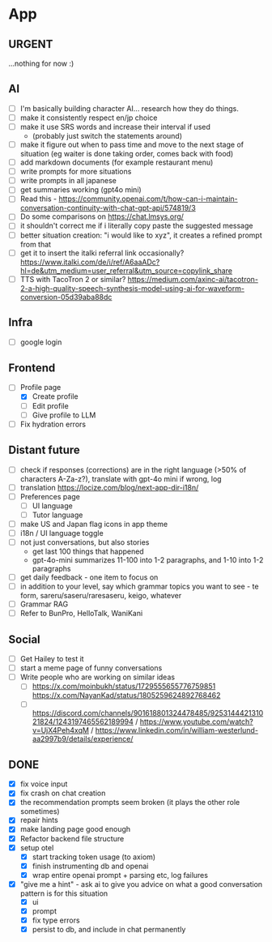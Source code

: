 # App

## URGENT
...nothing for now :)

## AI

- [ ] I'm basically building character AI... research how they do things.
- [ ] make it consistently respect en/jp choice
- [ ] make it use SRS words and increase their interval if used
  - (probably just switch the statements around)
- [ ] make it figure out when to pass time and move to the next stage of situation (eg waiter is done taking order, comes back with food)
- [ ] add markdown documents (for example restaurant menu)
- [ ] write prompts for more situations
- [ ] write prompts in all japanese
- [ ] get summaries working (gpt4o mini)
- [ ] Read this - https://community.openai.com/t/how-can-i-maintain-conversation-continuity-with-chat-gpt-api/574819/3
- [ ] Do some comparisons on https://chat.lmsys.org/
- [ ] it shouldn't correct me if i literally copy paste the suggested message
- [ ] better situation creation: "i would like to xyz", it creates a refined prompt from that
- [ ] get it to insert the italki referral link occasionally? https://www.italki.com/de/i/ref/A6aaADc?hl=de&utm_medium=user_referral&utm_source=copylink_share
- [ ] TTS with TacoTron 2 or similar? https://medium.com/axinc-ai/tacotron-2-a-high-quality-speech-synthesis-model-using-ai-for-waveform-conversion-05d39aba88dc

## Infra

- [ ] google login

## Frontend

- [ ] Profile page
  - [x] Create profile
  - [ ] Edit profile
  - [ ] Give profile to LLM
- [ ] Fix hydration errors

## Distant future

- [ ] check if responses (corrections) are in the right language (>50% of characters A-Za-z?), translate with gpt-4o mini if wrong, log
- [ ] translation https://locize.com/blog/next-app-dir-i18n/
- [ ] Preferences page
  - [ ] UI language
  - [ ] Tutor language
- [ ] make US and Japan flag icons in app theme
- [ ] i18n / UI language toggle
- [ ] not just conversations, but also stories
  - get last 100 things that happened
  - gpt-4o-mini summarizes 11-100 into 1-2 paragraphs, and 1-10 into 1-2 paragraphs
- [ ] get daily feedback - one item to focus on
- [ ] in addition to your level, say which grammar topics you want to see - te form, sareru/saseru/raresaseru, keigo, whatever
- [ ] Grammar RAG
- [ ] Refer to BunPro, HelloTalk, WaniKani

## Social

- [ ] Get Hailey to test it
- [ ] start a meme page of funny conversations
- [ ] Write people who are working on similar ideas
  - [ ] https://x.com/moinbukh/status/1729555655776759851 https://x.com/NayanKad/status/1805259624892768462
  - [ ] https://discord.com/channels/901618801324478485/925314442131021824/1243197465562189994 / https://www.youtube.com/watch?v=UjX4Peh4xqM / https://www.linkedin.com/in/william-westerlund-aa2997b9/details/experience/

## **DONE**
- [x] fix voice input
- [x] fix crash on chat creation
- [x] the recommendation prompts seem broken (it plays the other role sometimes)
- [x] repair hints
- [x] make landing page good enough
- [x] Refactor backend file structure
- [x] setup otel
  - [x] start tracking token usage (to axiom)
  - [x] finish instrumenting db and openai
  - [x] wrap entire openai prompt + parsing etc, log failures
- [x] "give me a hint" - ask ai to give you advice on what a good conversation pattern is for this situation
  - [x] ui
  - [x] prompt
  - [x] fix type errors
  - [x] persist to db, and include in chat permanently
